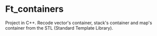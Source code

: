 # Ft_containers
Project in C++. Recode vector's container, stack's container and map's container from the STL (Standard Template Library).
